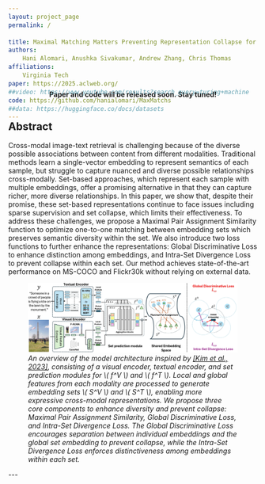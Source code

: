 ```yaml
---
layout: project_page
permalink: /

title: Maximal Matching Matters Preventing Representation Collapse for Robust Cross-Modal Retrieval
authors:
    Hani Alomari, Anushka Sivakumar, Andrew Zhang, Chris Thomas
affiliations:
    Virginia Tech
paper: https://2025.aclweb.org/
##video: https://www.youtube.com/results?search_query=turing+machine
code: https://github.com/hanialomari/MaxMatchs
##data: https://huggingface.co/docs/datasets
---
```


<p style="margin-top: -4.75rem; text-align: center; font-weight: bold;">Paper and code will be released soon. Stay tuned!</p>

<!-- Using HTML to center the abstract -->
<div class="columns is-centered has-text-centered">
    <div class="column is-four-fifths">
        <h2>Abstract</h2>
        <div class="content has-text-justified">
Cross-modal image-text retrieval is challenging because of the diverse possible associations between content from different modalities. 
Traditional methods learn a single-vector embedding to represent semantics of each sample, but struggle to capture nuanced and diverse possible relationships cross-modally. Set-based approaches, which represent each sample with multiple embeddings, offer a promising alternative in that they can capture richer, more diverse relationships. 
In this paper, we show that, despite their promise, these set-based representations continue to face issues including sparse supervision and set collapse, which limits their effectiveness. 
To address these challenges, we propose a Maximal Pair Assignment Similarity function to optimize one-to-one matching between embedding sets which preserves semantic diversity within the set. We also introduce two loss functions to further enhance the representations: Global Discriminative Loss to enhance distinction among embeddings, and Intra-Set Divergence Loss to prevent collapse within each set. Our method achieves state-of-the-art performance on MS-COCO and Flickr30k without relying on external data.
        </div>
    </div>
</div>

<!-- After Abstract -->
<div class="columns is-centered has-text-centered">
    <div class="column is-four-fifths">
        <figure>
            <img src="fig_main.jpg" alt="Main method figure">
                <figcaption class="has-text-justified"><em>
                    An overview of the model architecture inspired by <a href="https://arxiv.org/abs/2306.00997" target="_blank">[Kim et al., 2023]</a>, consisting of a visual encoder, textual encoder, and set prediction modules for \( f^V \) and \( f^T \). Local and global features from each modality are processed to generate embedding sets \( S^V \) and \( S^T \), enabling more expressive cross-modal representations. We propose three core components to enhance diversity and prevent collapse: Maximal Pair Assignment Similarity, Global Discriminative Loss, and Intra-Set Divergence Loss. The Global Discriminative Loss encourages separation between individual embeddings and the global set embedding to prevent collapse, while the Intra-Set Divergence Loss enforces distinctiveness among embeddings within each set.
                </em></figcaption>
        </figure>
    </div>
</div>
---